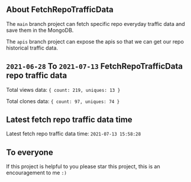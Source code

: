 ## About FetchRepoTrafficData

The `main` branch project can fetch specific repo everyday traffic data and save them in the MongoDB.

The `apis` branch project can expose the apis so that we can get our repo historical traffic data.

## `2021-06-28` To `2021-07-13` FetchRepoTrafficData repo traffic data

Total views data: `{ count: 219, uniques: 13 }`

Total clones data: `{ count: 97, uniques: 74 }`

## Latest fetch repo traffic data time

Latest fetch repo traffic data time: `2021-07-13 15:58:28`

## To everyone

If this project is helpful to you please star this project, this is an encouragement to me `:)`



